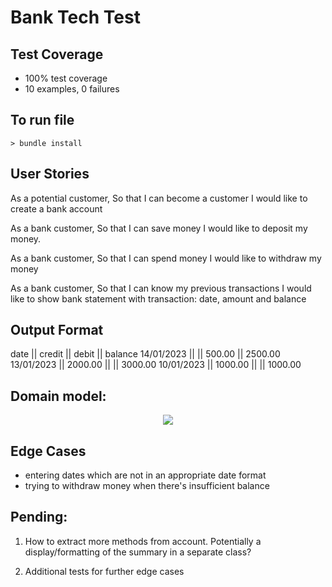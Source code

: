 # Bank Tech Test

## Test Coverage

- 100% test coverage
- 10 examples, 0 failures

## To run file

```
> bundle install

```

## User Stories

As a potential customer,
So that I can become a customer
I would like to create a bank account

As a bank customer,
So that I can save money
I would like to deposit my money.

As a bank customer,
So that I can spend money
I would like to withdraw my money

As a bank customer,
So that I can know my previous transactions
I would like to show bank statement with transaction: date, amount and balance

## Output Format

date || credit || debit || balance
14/01/2023 || || 500.00 || 2500.00
13/01/2023 || 2000.00 || || 3000.00
10/01/2023 || 1000.00 || || 1000.00

## Domain model:

<p style="text-align: center">
  <img src="https://i.imgur.com/yjSwiEN.jpg">
</p>

## Edge Cases

- entering dates which are not in an appropriate date format
- trying to withdraw money when there's insufficient balance

## Pending:

1. How to extract more methods from account. Potentially a display/formatting of the summary in a separate class?

2. Additional tests for further edge cases
